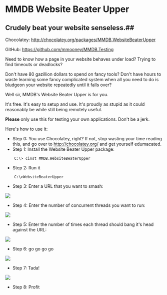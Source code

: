 # MMDB Website Beater Upper #

## Crudely beat your website senseless.##

Chocolatey: http://chocolatey.org/packages/MMDB.WebsiteBeaterUpper

GitHub: https://github.com/mmooney/MMDB.Testing

Need to know how a page in your website behaves under load?  Trying to find timeouts or deadlocks?

Don't have 80 gazillion dollars to spend on fancy tools?  Don't have hours to waste learning some fancy complicated system when all you need to do is bludgeon your website repeatedly until it falls over?

Well sir, MMDB's Website Beater Upper is for you.

It's free.  It's easy to setup and use.  It's proudly as stupid as it could reasonably be while still being remotely useful.

**Please** only use this for testing your own applications.  Don't be a jerk.  

Here's how to use it:
* Step 0: You use Chocolatey, right?  If not, stop wasting your time reading this, and go over to http://chocolatey.org/ and get yourself edumacated.
* Step 1: Install the Website Beater Upper package:

```dos
    C:\> cinst MMDB.WebsiteBeaterUpper
```

* Step 2: Run it

```dos
	C:\>WebsiteBeaterUpper
```

* Step 3: Enter a URL that you want to smash:

<img src="https://raw.github.com/mmooney/MMDB.Testing/master/MMDB.Testing.WebsiteBeaterUpper/docs/websitebeaterupper_1.png"></img>

* Step 4: Enter the number of concurrent threads you want to run:

<img src="https://raw.github.com/mmooney/MMDB.Testing/master/MMDB.Testing.WebsiteBeaterUpper/docs/websitebeaterupper_2.png"></img>

* Step 5: Enter the number of times each thread should bang it's head against the URL:

<img src="https://raw.github.com/mmooney/MMDB.Testing/master/MMDB.Testing.WebsiteBeaterUpper/docs/websitebeaterupper_3.png"></img>

* Step 6: go go go go

<img src="https://raw.github.com/mmooney/MMDB.Testing/master/MMDB.Testing.WebsiteBeaterUpper/docs/websitebeaterupper_4.png"></img>

* Step 7: Tada!

<img src="https://raw.github.com/mmooney/MMDB.Testing/master/MMDB.Testing.WebsiteBeaterUpper/docs/websitebeaterupper_5.png"></img>

* Step 8: Profit
